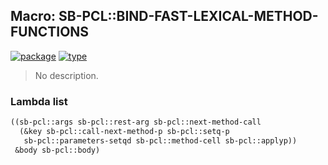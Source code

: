 ## Macro: SB-PCL::BIND-FAST-LEXICAL-METHOD-FUNCTIONS
[![package](https://img.shields.io/badge/Package-SB--PCL-5f9ea0.svg?style=social&colorA=999999)](../) [![type](https://img.shields.io/badge/Type-Macro-5f9ea0.svg?style=social&colorA=999999)](../#macro) 

> No description.

### Lambda list
```cl
((sb-pcl::args sb-pcl::rest-arg sb-pcl::next-method-call
  (&key sb-pcl::call-next-method-p sb-pcl::setq-p
   sb-pcl::parameters-setqd sb-pcl::method-cell sb-pcl::applyp))
 &body sb-pcl::body)
```
